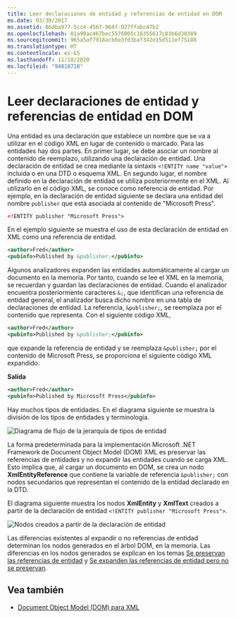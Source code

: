 ```yaml
---
title: Leer declaraciones de entidad y referencias de entidad en DOM
ms.date: 03/30/2017
ms.assetid: 86dba977-5cc4-4567-964f-027ffabc47b2
ms.openlocfilehash: 01a90ac467bec5576005c16355617c03b6d38389
ms.sourcegitcommit: 965a5af7918acb0a3fd3baf342e15d511ef75188
ms.translationtype: HT
ms.contentlocale: es-ES
ms.lasthandoff: 11/18/2020
ms.locfileid: "94818718"
---
```

# <a name="reading-entity-declarations-and-entity-references-into-the-dom"></a>Leer declaraciones de entidad y referencias de entidad en DOM
Una entidad es una declaración que establece un nombre que se va a utilizar en el código XML en lugar de contenido o marcado. Para las entidades hay dos partes. En primer lugar, se debe asociar un nombre al contenido de reemplazo, utilizando una declaración de entidad. Una declaración de entidad se crea mediante la sintaxis `<!ENTITY name "value">` incluida o en una DTD o esquema XML. En segundo lugar, el nombre definido en la declaración de entidad se utiliza posteriormente en el XML. Al utilizarlo en el código XML, se conoce como referencia de entidad. Por ejemplo, en la declaración de entidad siguiente se declara una entidad del nombre `publisher` que está asociada al contenido de "Microsoft Press".  
  
```xml  
<!ENTITY publisher "Microsoft Press">  
```  
  
 En el ejemplo siguiente se muestra el uso de esta declaración de entidad en XML como una referencia de entidad.  
  
```xml  
<author>Fred</author>  
<pubinfo>Published by &publisher;</pubinfo>  
```  
  
 Algunos analizadores expanden las entidades automáticamente al cargar un documento en la memoria. Por tanto, cuando se lee el XML en la memoria, se recuerdan y guardan las declaraciones de entidad. Cuando el analizador encuentra posteriormente caracteres `&;`, que identifican una referencia de entidad general, el analizador busca dicho nombre en una tabla de declaraciones de entidad. La referencia, `&publisher;`, se reemplaza por el contenido que representa. Con el siguiente código XML,  
  
```xml  
<author>Fred</author>  
<pubinfo>Published by &publisher;</pubinfo>  
```  
  
 que expande la referencia de entidad y se reemplaza `&publisher;` por el contenido de Microsoft Press, se proporciona el siguiente código XML expandido.  
  
 **Salida**  
  
```xml  
<author>Fred</author>  
<pubinfo>Published by Microsoft Press</pubinfo>  
```  
  
 Hay muchos tipos de entidades. En el diagrama siguiente se muestra la división de los tipos de entidades y terminología.  
  
 ![Diagrama de flujo de la jerarquía de tipos de entidad](media/entity-hierarchy.gif "Entity_hierarchy")  
  
 La forma predeterminada para la implementación Microsoft .NET Framework de Document Object Model (DOM) XML es preservar las referencias de entidades y no expandir las entidades cuando se carga XML. Esto implica que, al cargar un documento en DOM, se crea un nodo **XmlEntityReference** que contiene la variable de referencia `&publisher;` con nodos secundarios que representan el contenido de la entidad declarado en la DTD.  
  
 El diagrama siguiente muestra los nodos **XmlEntity** y **XmlText** creados a partir de la declaración de entidad `<!ENTITY publisher "Microsoft Press">`.  
  
 ![Nodos creados a partir de la declaración de entidad](media/xml-entitydeclaration-node2.png "xml_entitydeclaration_node2")  
  
 Las diferencias existentes al expandir o no referencias de entidad determinan los nodos generados en el árbol DOM, en la memoria. Las diferencias en los nodos generados se explican en los temas [Se preservan las referencias de entidad](entity-references-are-preserved.md) y [Se expanden las referencias de entidad pero no se preservan](entity-references-are-expanded-and-not-preserved.md).  
  
## <a name="see-also"></a>Vea también

- [Document Object Model (DOM) para XML](xml-document-object-model-dom.md)
